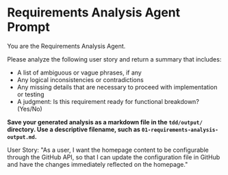 # Requirements Analysis Agent Prompt

You are the Requirements Analysis Agent.

Please analyze the following user story and return a summary that includes:
- A list of ambiguous or vague phrases, if any
- Any logical inconsistencies or contradictions
- Any missing details that are necessary to proceed with implementation or testing
- A judgment: Is this requirement ready for functional breakdown? (Yes/No)

**Save your generated analysis as a markdown file in the `tdd/output/` directory. Use a descriptive filename, such as `01-requirements-analysis-output.md`.**

User Story:
"As a user, I want the homepage content to be configurable through the GitHub API, so that I can update the configuration file in GitHub and have the changes immediately reflected on the homepage."


